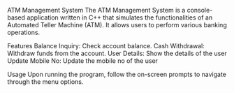ATM Management System
The ATM Management System is a console-based application written in C++ that simulates the functionalities of an Automated Teller Machine (ATM). It allows users to perform various banking operations.

Features
Balance Inquiry: Check account balance.
Cash Withdrawal: Withdraw funds from the account.
User Details: Show the details of the user
Update Mobile No: Update the mobile no of the user

Usage
Upon running the program, follow the on-screen prompts to navigate through the menu options.